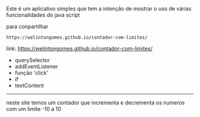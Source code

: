 Este é um aplicativo simples que tem a intenção de mostrar o uso de várias funcionalidades do java script

para conpartilhar

    https://welintongomes.github.io/contador-com-limites/

link: https://welintongomes.github.io/contador-com-limites/

* querySelector
* addEventListener
* função 'click'
* if
* textContent
------------------------------------------------------------------------------------------  
neste site temos um contador que incrementa e decrementa os numeros com um limite -10 a 10
